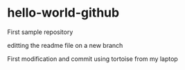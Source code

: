 # hello-world-github
First sample repository

editting the readme file on a new branch

First modification and commit using tortoise from my laptop